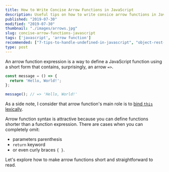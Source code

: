 ```yaml
---
title: How to Write Concise Arrow Functions in JavaScript
description: Useful tips on how to write consice arrow functions in JavaScript.
published: "2019-07-30"
modified: "2019-07-30"
thumbnail: "./images/arrows.jpg"
slug: concise-arrow-functions-javascript
tags: ['javascript', 'arrow function']
recommended: ["7-tips-to-handle-undefined-in-javascript", "object-rest-spread-properties-javascript"]
type: post
---
```


An arrow function expression is a way to define a JavaScript function using a short form that contains, surprisingly, an arrow `=>`.  

```javascript
const message = () => {
  return 'Hello, World!';
};

message(); // => 'Hello, World!'
```

As a side note, I consider that arrow function's main role is to [bind `this` lexically](https://dmitripavlutin.com/gentle-explanation-of-this-in-javascript/#71thisinarrowfunction).  

Arrow function syntax is attractive because you can define functions shorter than a function expression. There are cases when you can completely omit:  

* parameters parenthesis
* `return` keyword 
* or even curly braces `{ }`.  

Let's explore how to make arrow functions short and straightforward to read.  